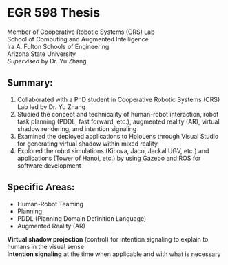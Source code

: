 # EGR 598 Thesis

Member of Cooperative Robotic Systems (CRS) Lab 
<br /> School of Computing and Augmented Intelligence 
<br /> Ira A. Fulton Schools of Engineering 
<br /> Arizona State University
<br /> _Supervised_ by Dr. Yu Zhang


## Summary:
1. Collaborated with a PhD student in Cooperative Robotic Systems (CRS) Lab led by Dr. Yu Zhang
2. Studied the concept and technicality of human-robot interaction, robot task planning (PDDL, fast forward, etc.), augmented reality (AR), virtual shadow rendering, and 
intention signaling 
3. Examined the deployed applications to HoloLens through Visual Studio for generating virtual shadow within mixed reality 
4. Explored the robot simulations (Kinova, Jaco, Jackal UGV, etc.) and applications (Tower of Hanoi, etc.) by using Gazebo and ROS for software development


## Specific Areas:
- Human-Robot Teaming
- Planning
- PDDL (Planning Domain Definition Language)
- Augmented Reality (AR)


**Virtual shadow projection** (control) for intention signaling to explain to humans in the visual sense
<br /> **Intention signaling** at the time when applicable and with what is necessary
